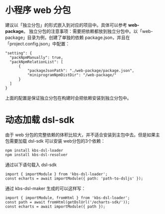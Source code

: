 # 小程序 web 分包

建议以「独立分包」的形式嵌入到对应的项目中。具体可以参考 **web-package**。
独立分包的注意事项：需要把依赖都放到独立分包中。以「web-package」目录为例，创建了单独的依赖 package.json，并且在「project.config.json」中配置：

```
"setting": {
  "packNpmManually": true,
  "packNpmRelationList": [
      {
          "packageJsonPath": "./web-package/package.json",
          "miniprogramNpmDistDir": "/web-package/"
      }
  ]
}
```

上面的配置是保证独立分包在构建时会把依赖安装到独立分包中。

# 动态加载 dsl-sdk

由于 web 分包的完整依赖的体积比较大，并不适合安装到主包中去。但是如果主包需要加载 dsl-sdk 可以安装 web分包的3个依赖：

```
npm install kbs-dsl-loader
npm install kbs-dsl-resolver
```

通过以下语句载入 dsl-sdk
```
import { importModule } from 'kbs-dsl-loader';
const echarts = await importModule({ path: 'path-to-dsljs' });
```

通过 kbs-dsl-maker 生成的可以这样写：
```
import { importModule, fromHtml } from 'kbs-dsl-loader';
const path = await fromHtml(getDslUrl('/echarts-sdk/'));
const echarts = await importModule({ path });
```
